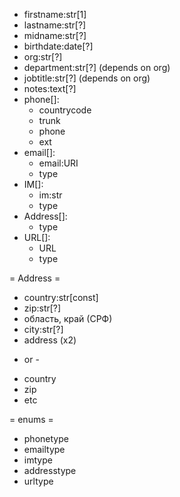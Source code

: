 * firstname:str[1]
* lastname:str[?]
* midname:str[?]
* birthdate:date[?]
* org:str[?]
* department:str[?] (depends on org)
* jobtitle:str[?] (depends on org)
* notes:text[?]
* phone[]:
	- countrycode
	- trunk
	- phone
	- ext
* email[]:
	- email:URI
	- type
* IM[]:
	- im:str
	- type
* Address[]:
	- type
* URL[]:
	- URL
	- type

= Address =
* country:str[const]
* zip:str[?]
* область, край (СРФ)
* city:str[?]
* address (x2)
- or -
* country
* zip
* etc

= enums =
* phonetype
* emailtype
* imtype
* addresstype
* urltype

